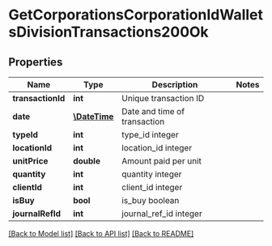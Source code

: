# GetCorporationsCorporationIdWalletsDivisionTransactions200Ok

## Properties
Name | Type | Description | Notes
------------ | ------------- | ------------- | -------------
**transactionId** | **int** | Unique transaction ID | 
**date** | [**\DateTime**](\DateTime.md) | Date and time of transaction | 
**typeId** | **int** | type_id integer | 
**locationId** | **int** | location_id integer | 
**unitPrice** | **double** | Amount paid per unit | 
**quantity** | **int** | quantity integer | 
**clientId** | **int** | client_id integer | 
**isBuy** | **bool** | is_buy boolean | 
**journalRefId** | **int** | journal_ref_id integer | 

[[Back to Model list]](../README.md#documentation-for-models) [[Back to API list]](../README.md#documentation-for-api-endpoints) [[Back to README]](../README.md)


